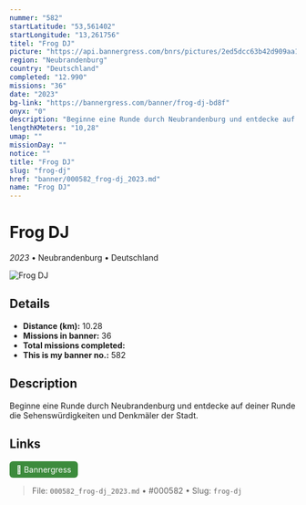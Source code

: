 ```yaml
---
nummer: "582"
startLatitude: "53,561402"
startLongitude: "13,261756"
titel: "Frog DJ"
picture: "https://api.bannergress.com/bnrs/pictures/2ed5dcc63b42d909aa14550d70fe0ea7"
region: "Neubrandenburg"
country: "Deutschland"
completed: "12.990"
missions: "36"
date: "2023"
bg-link: "https://bannergress.com/banner/frog-dj-bd8f"
onyx: "0"
description: "Beginne eine Runde durch Neubrandenburg und entdecke auf deiner Runde die Sehenswürdigkeiten und Denkmäler der Stadt."
lengthKMeters: "10,28"
umap: ""
missionDay: ""
notice: ""
title: "Frog DJ"
slug: "frog-dj"
href: "banner/000582_frog-dj_2023.md"
name: "Frog DJ"
---
```

# Frog DJ

*2023* • Neubrandenburg • Deutschland

![Frog DJ](https://api.bannergress.com/bnrs/pictures/2ed5dcc63b42d909aa14550d70fe0ea7)



## Details
- **Distance (km):** 10.28
- **Missions in banner:** 36
- **Total missions completed:** 
- **This is my banner no.:** 582



## Description
Beginne eine Runde durch Neubrandenburg und entdecke auf deiner Runde die Sehenswürdigkeiten und Denkmäler der Stadt.



## Links
<a href="https://bannergress.com/banner/frog-dj-bd8f" target="_blank" style="display:inline-block;margin-right:8px;padding:6px 12px;background:#3c8b3c;color:#fff;text-decoration:none;border-radius:6px;">🔗 Bannergress</a>



> File: `000582_frog-dj_2023.md` • #000582 • Slug: `frog-dj`
